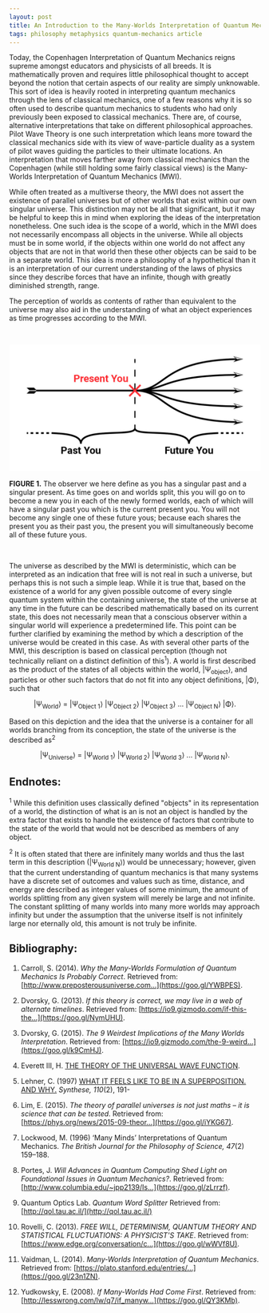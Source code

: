```yaml
---
layout: post
title: An Introduction to the Many-Worlds Interpretation of Quantum Mechanics
tags: philosophy metaphysics quantum-mechanics article
---
```


Today, the Copenhagen Interpretation of Quantum Mechanics reigns supreme amongst
educators and physicists of all breeds. It is mathematically proven and requires
little philosophical thought to accept beyond the notion that certain aspects of
our reality are simply unknowable. This sort of idea is heavily rooted in
interpreting quantum mechanics through the lens of classical mechanics, one of a
few reasons why it is so often used to describe quantum mechanics to students
who had only previously been exposed to classical mechanics. There are, of
course, alternative interpretations that take on different philosophical
approaches. Pilot Wave Theory is one such interpretation which leans more toward
the classical mechanics side with its view of wave-particle duality as a system
of pilot waves guiding the particles to their ultimate locations. An
interpretation that moves farther away from classical mechanics than the
Copenhagen (while still holding some fairly classical views) is the Many-Worlds
Interpretation of Quantum Mechanics (MWI).

While often treated as a multiverse theory, the MWI does not assert the
existence of parallel universes but of other worlds that exist within our own
singular universe. This distinction may not be all that significant, but it may
be helpful to keep this in mind when exploring the ideas of the interpretation
nonetheless. One such idea is the scope of a world, which in the MWI does not
necessarily encompass all objects in the universe. While all objects must be in
some world, if the objects within one world do not affect any objects that are
not in that world then these other objects can be said to be in a separate
world. This idea is more a philosophy of a hypothetical than it is an
interpretation of our current understanding of the laws of physics since they
describe forces that have an infinite, though with greatly diminished strength,
range.

The perception of worlds as contents of rather than equivalent to the universe
may also aid in the understanding of what an object experiences as time
progresses according to the MWI.

<br>

![Your timeline](/assets/img/mwi-fig1.jpg)

**FIGURE 1.** The observer we here define as you has a singular past and a
singular present. As time goes on and worlds split, this you will go on to
become a new you in each of the newly formed worlds, each of which will have a
singular past you which is the current present you. You will not become any
single one of these future yous; because each shares the present you as their
past you, the present you will simultaneously become all of these future yous.

<br>

The universe as described by the MWI is deterministic, which can be interpreted
as an indication that free will is not real in such a universe, but perhaps this
is not such a simple leap. While it is true that, based on the existence of a
world for any given possible outcome of every single quantum system within the
containing universe, the state of the universe at any time in the future can be
described mathematically based on its current state, this does not necessarily
mean that a conscious observer within a singular world will experience a
predetermined life. This point can be further clarified by examining the
method by which a description of the universe would be created in this case. As
with several other parts of the MWI, this description is based on classical
perception (though not technically reliant on a distinct definition of
this<sup>1</sup>). A world is first described as the product of the states of
all objects within the world, |Ψ<sub>object</sub>⟩, and particles or other
such factors that do not fit into any object definitions, |Φ⟩, such that

<center><p>|Ψ<sub>World</sub>⟩ = |Ψ<sub>Object 1</sub>⟩ |Ψ<sub>Object 2</sub>⟩
|Ψ<sub>Object 3</sub>⟩ ... |Ψ<sub>Object N</sub>⟩ |Φ⟩.</p></center>

Based on this depiction and the idea that the universe is a container for all
worlds branching from its conception, the state of the universe is the described
as<sup>2</sup>

<center><p>|Ψ<sub>Universe</sub>⟩ = |Ψ<sub>World 1</sub>⟩ |Ψ<sub>World 2</sub>⟩
|Ψ<sub>World 3</sub>⟩ ... |Ψ<sub>World N</sub>⟩.</p></center>

## Endnotes:

<sup>1</sup> While this definition uses classically defined "objects" in its
representation of a world, the distinction of what is an is not an object is
handled by the extra factor that exists to handle the existence of factors that
contribute to the state of the world that would not be described as members of
any object.

<sup>2</sup> It is often stated that there are infinitely many worlds and thus
the last term in this description (|Ψ<sub>World N</sub>⟩) would be unnecessary;
however, given that the current understanding of quantum mechanics is that many
systems have a discrete set of outcomes and values such as time, distance, and
energy are described as integer values of some minimum, the amount of worlds
splitting from any given system will merely be large and not infinite. The
constant splitting of many worlds into many more worlds may approach infinity
but under the assumption that the universe itself is not infinitely large nor
eternally old, this amount is not truly be infinite.

## Bibliography:

1. Carroll, S. (2014). *Why the Many-Worlds Formulation of Quantum Mechanics Is
Probably Correct*.
Retrieved from: [http://www.preposterousuniverse.com...](https://goo.gl/YWBPES).

1. Dvorsky, G. (2013). *If this theory is correct, we may live in a web of
alternate timelines*.
Retrieved from: [https://io9.gizmodo.com/if-this-the...](https://goo.gl/NymUHU).

1. Dvorsky, G. (2015). *The 9 Weirdest Implications of the Many Worlds
Interpretation*.
Retrieved from: [https://io9.gizmodo.com/the-9-weird...](https://goo.gl/k9CmHJ).

1. Everett III, H. [THE THEORY OF THE UNIVERSAL WAVE
FUNCTION](https://www-tc.pbs.org/wgbh/nova/manyworlds/pdf/dissertation.pdf).

1. Lehner, C. (1997) [WHAT IT FEELS LIKE TO BE IN A SUPERPOSITION. AND
WHY.](https://doi.org/10.1023/A:1004981126055) *Synthese, 110*(2), 191-

1. Lim, E. (2015). *The theory of parallel universes is not just maths – it is
science that can be tested*.
Retrieved from: [https://phys.org/news/2015-09-theor...](https://goo.gl/iYKG67).

1. Lockwood, M. (1996) ‘Many Minds’ Interpretations of Quantum Mechanics.
*The British Journal for the Philosophy of Science, 47*(2) 159–188.

1. Portes, J. *Will Advances in Quantum Computing Shed Light on Foundational
Issues in Quantum Mechanics?*.
Retrieved from: [http://www.columbia.edu/~jpp2139/Is...](https://goo.gl/zLrrzf).

1. Quantum Optics Lab. *Quantum Word Splitter* Retrieved from:
[http://qol.tau.ac.il/](http://qol.tau.ac.il/)

1. Rovelli, C. (2013). *FREE WILL, DETERMINISM, QUANTUM THEORY AND STATISTICAL
FLUCTUATIONS: A PHYSICIST'S TAKE*.
Retrieved from: [https://www.edge.org/conversation/c...](https://goo.gl/wWVf8U).

1. Vaidman, L. (2014). *Many-Worlds Interpretation of Quantum Mechanics*.
Retrieved from: [https://plato.stanford.edu/entries/...](https://goo.gl/23n1ZN).

1. Yudkowsky, E. (2008). *If Many-Worlds Had Come First*.
Retrieved from: [http://lesswrong.com/lw/q7/if_manyw...](https://goo.gl/QY3KMb).

